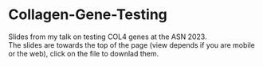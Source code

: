 # Collagen-Gene-Testing
Slides from my talk on testing COL4 genes at the ASN 2023.  
The slides are towards the top of the page (view depends if you are mobile or the web), click on the file to downlad them.
